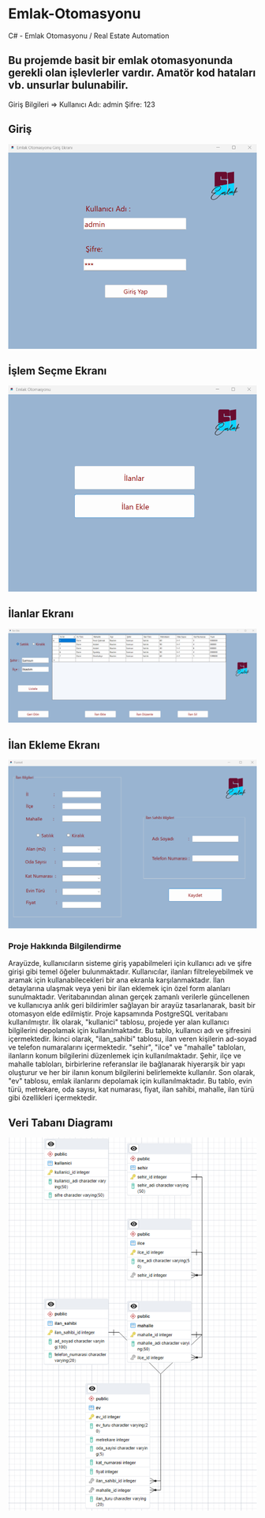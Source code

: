 # Emlak-Otomasyonu
C# - Emlak Otomasyonu / Real Estate Automation
<!-- wp:heading -->
<h2>Bu projemde basit bir emlak otomasyonunda gerekli olan işlevlerler vardır. Amatör kod hataları vb. unsurlar bulunabilir.</h2>
Giriş Bilgileri => Kullanıcı Adı: admin Şifre: 123
<!-- /wp:heading -->

## Giriş
![](https://github.com/omercanbilgin/Emlak-Otomasyonu/blob/main/Giri%C5%9F%20Ekran%C4%B1.png)
## İşlem Seçme Ekranı
![](https://github.com/omercanbilgin/Emlak-Otomasyonu/blob/main/%C4%B0%C5%9Flem%20Se%C3%A7me%20Ekran%C4%B1.png)
## İlanlar Ekranı
![](https://github.com/omercanbilgin/Emlak-Otomasyonu/blob/main/%C4%B0lanlar%20Ekran%C4%B1.png)
## İlan Ekleme Ekranı
![](https://github.com/omercanbilgin/Emlak-Otomasyonu/blob/main/%C4%B0lan%20Ekleme%20Ekran%C4%B1.png)

<h3>Proje Hakkında Bilgilendirme</h3>

<p>Arayüzde, kullanıcıların sisteme giriş yapabilmeleri için kullanıcı adı ve şifre girişi gibi temel öğeler bulunmaktadır. Kullanıcılar, ilanları filtreleyebilmek ve aramak için kullanabilecekleri bir ana ekranla karşılanmaktadır. İlan detaylarına ulaşmak veya yeni bir ilan eklemek için özel form alanları sunulmaktadır. Veritabanından alınan gerçek zamanlı verilerle güncellenen ve kullanıcıya anlık geri bildirimler sağlayan bir arayüz tasarlanarak, basit bir otomasyon elde edilmiştir. Proje kapsamında PostgreSQL veritabanı kullanılmıştır. İlk olarak, "kullanici" tablosu, projede yer alan kullanıcı bilgilerini depolamak için kullanılmaktadır. Bu tablo, kullanıcı adı ve şifresini içermektedir. İkinci olarak, "ilan_sahibi" tablosu, ilan veren kişilerin ad-soyad ve telefon numaralarını içermektedir. "sehir", "ilce" ve "mahalle" tabloları, ilanların konum bilgilerini düzenlemek için kullanılmaktadır. Şehir, ilçe ve mahalle tabloları, birbirlerine referanslar ile bağlanarak hiyerarşik bir yapı oluşturur ve her bir ilanın konum bilgilerini belirlemekte kullanılır. Son olarak, "ev" tablosu, emlak ilanlarını depolamak için kullanılmaktadır. Bu tablo, evin türü, metrekare, oda sayısı, kat numarası, fiyat, ilan sahibi, mahalle, ilan türü gibi özellikleri içermektedir.</p>

## Veri Tabanı Diagramı
![](https://github.com/omercanbilgin/Emlak-Otomasyonu/blob/main/Veri%20Taban%C4%B1%20Diagram%C4%B1.png)
